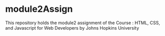 # module2Assign
This repository holds the module2  assignment of the Course : HTML, CSS, and Javascript for Web Developers by Johns Hopkins University
